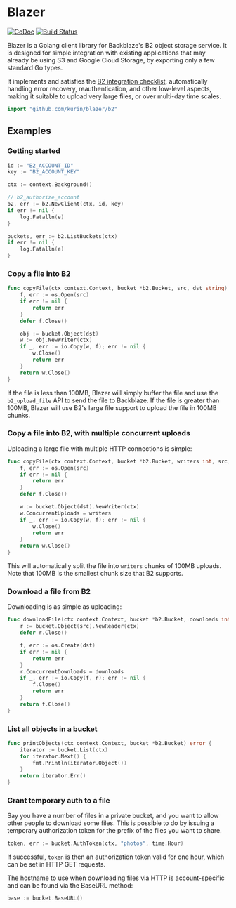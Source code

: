 Blazer
====

[![GoDoc](https://godoc.org/github.com/kurin/blazer/b2?status.svg)](https://godoc.org/github.com/kurin/blazer/b2)
[![Build Status](https://travis-ci.org/kurin/blazer.svg)](https://travis-ci.org/kurin/blazer)

Blazer is a Golang client library for Backblaze's B2 object storage service.
It is designed for simple integration with existing applications that may
already be using S3 and Google Cloud Storage, by exporting only a few standard
Go types.

It implements and satisfies the [B2 integration
checklist](https://www.backblaze.com/b2/docs/integration_checklist.html),
automatically handling error recovery, reauthentication, and other low-level
aspects, making it suitable to upload very large files, or over multi-day time
scales.

```go
import "github.com/kurin/blazer/b2"
```

## Examples

### Getting started
```go
id := "B2_ACCOUNT_ID"
key := "B2_ACCOUNT_KEY"

ctx := context.Background()

// b2_authorize_account
b2, err := b2.NewClient(ctx, id, key)
if err != nil {
	log.Fatalln(e)
}

buckets, err := b2.ListBuckets(ctx)
if err != nil {
	log.Fatalln(e)
}
```

### Copy a file into B2

```go
func copyFile(ctx context.Context, bucket *b2.Bucket, src, dst string) error {
	f, err := os.Open(src)
	if err != nil {
		return err
	}
	defer f.Close()

	obj := bucket.Object(dst)
	w := obj.NewWriter(ctx)
	if _, err := io.Copy(w, f); err != nil {
		w.Close()
		return err
	}
	return w.Close()
}
```

If the file is less than 100MB, Blazer will simply buffer the file and use the
`b2_upload_file` API to send the file to Backblaze.  If the file is greater
than 100MB, Blazer will use B2's large file support to upload the file in 100MB
chunks.

### Copy a file into B2, with multiple concurrent uploads

Uploading a large file with multiple HTTP connections is simple:

```go
func copyFile(ctx context.Context, bucket *b2.Bucket, writers int, src, dst string) error {
	f, err := os.Open(src)
	if err != nil {
		return err
	}
	defer f.Close()

	w := bucket.Object(dst).NewWriter(ctx)
	w.ConcurrentUploads = writers
	if _, err := io.Copy(w, f); err != nil {
		w.Close()
		return err
	}
	return w.Close()
}
```

This will automatically split the file into `writers` chunks of 100MB uploads.
Note that 100MB is the smallest chunk size that B2 supports.

### Download a file from B2

Downloading is as simple as uploading:

```go
func downloadFile(ctx context.Context, bucket *b2.Bucket, downloads int, src, dst string) error {
	r := bucket.Object(src).NewReader(ctx)
	defer r.Close()

	f, err := os.Create(dst)
	if err != nil {
		return err
	}
	r.ConcurrentDownloads = downloads
	if _, err := io.Copy(f, r); err != nil {
		f.Close()
		return err
	}
	return f.Close()
}
```

### List all objects in a bucket

```go
func printObjects(ctx context.Context, bucket *b2.Bucket) error {
	iterator := bucket.List(ctx)
	for iterator.Next() {
		fmt.Println(iterator.Object())
	}
	return iterator.Err()
}
```

### Grant temporary auth to a file

Say you have a number of files in a private bucket, and you want to allow other
people to download some files.  This is possible to do by issuing a temporary
authorization token for the prefix of the files you want to share.

```go
token, err := bucket.AuthToken(ctx, "photos", time.Hour)
```

If successful, `token` is then an authorization token valid for one hour, which
can be set in HTTP GET requests.

The hostname to use when downloading files via HTTP is account-specific and can
be found via the BaseURL method:

```go
base := bucket.BaseURL()
```
